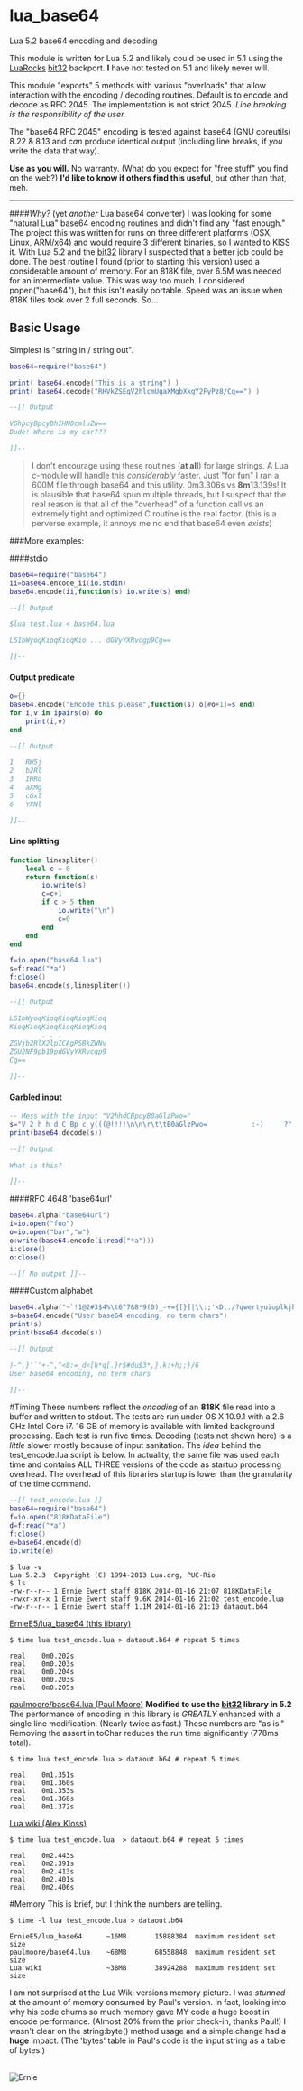lua_base64
==========
Lua 5.2 base64 encoding and decoding

This module is written for Lua 5.2 and likely could be used in 5.1 using the [LuaRocks](http://luarocks.org/) [bit32](https://raw.github.com/hishamhm/lua-compat-5.2/bitlib-5.2.2/lbitlib.c) backport. **I** have not tested on 5.1 and likely never will.

This module "exports" 5 methods with various "overloads" that allow interaction with the encoding / decoding routines. Default is to encode and decode as RFC 2045. The implementation is not strict 2045. _Line breaking is the responsibility of the user._

The "base64 RFC 2045" encoding is tested against base64 (GNU coreutils) 8.22 & 8.13 and _can_ produce identical output (including line breaks, if _you_ write the data that way).

__Use as you will.__ No warranty. (What do you expect for "free stuff" you find on the web?) **I'd like to know if others find this useful**, but other than that, meh.

-----

####_Why?_ (yet _another_ Lua base64 converter)
I was looking for some "natural Lua" base64 encoding routines and didn't find any "fast enough." The project this was written for runs on three different platforms (OSX, Linux, ARM/x64) and would require 3 different binaries, so I wanted to KISS it. With Lua 5.2 and the [bit32](http://www.lua.org/manual/5.2/manual.html#6.7) library I suspected that a better job could be done. The best routine I found (prior to starting this version) used a considerable amount of memory. For an 818K file, over 6.5M was needed for an intermediate value. This was way too much. I considered popen("base64"), but this isn't easily portable.  Speed was an issue when 818K files took over 2 full seconds. So...


Basic Usage
-----------

Simplest is "string in / string out".

```lua
base64=require("base64")

print( base64.encode("This is a string") )
print( base64.decode("RHVkZSEgV2hlcmUgaXMgbXkgY2FyPz8/Cg==") )

--[[ Output

VGhpcyBpcyBhIHN0cmluZw==
Dude! Where is my car???

]]--
```
> I don't encourage using these routines (**at all**) for large strings. A Lua c-module will handle this _considerably_ faster. Just "for fun" I ran a 600M file through base64 and this utility. 0m3.306s vs **8m**13.139s! It is plausible that base64 spun multiple threads, but I suspect that the real reason is that all of the "overhead" of a function call vs an extremely tight and optimized C routine is the real factor. (this is a perverse example, it annoys me no end that base64 even _exists_)


###More examples:

####stdio
```lua
base64=require("base64")
ii=base64.encode_ii(io.stdin)
base64.encode(ii,function(s) io.write(s) end)

--[[ Output

$lua test.lua < base64.lua

LS1bWyoqKioqKioqKio ... dGVyYXRvcgp9Cg==

]]--
```

#### Output predicate
```lua
o={}
base64.encode("Encode this please",function(s) o[#o+1]=s end)
for i,v in ipairs(o) do
    print(i,v)
end

--[[ Output

1   RW5j
2   b2Rl
3   IHRo
4   aXMg
5   cGxl
6   YXNl

]]--
```

#### Line splitting
```lua
function linespliter()
    local c = 0
    return function(s)
        io.write(s)
        c=c+1
        if c > 5 then
            io.write("\n")
            c=0
        end
    end
end

f=io.open("base64.lua")
s=f:read("*a")
f:close()
base64.encode(s,linespliter())

--[[ Output

LS1bWyoqKioqKioqKioqKioq
KioqKioqKioqKioqKioqKioq
        . . .
ZGVjb2RlX2lpICAgPSBkZWNv
ZGU2NF9pb19pdGVyYXRvcgp9
Cg==

]]--
```


#### Garbled input
```lua
-- Mess with the input "V2hhdCBpcyB0aGlzPwo="
s="V 2 h h d C Bp c y(((@!!!!\n\n\r\t\tB0aGlzPwo=           :-)     ?"
print(base64.decode(s))

--[[ Output

What is this?

]]--
```


####RFC 4648 'base64url'
```lua
base64.alpha("base64url")
i=io.open("foo")
o=io.open("bar","w")
o:write(base64.encode(i:read("*a")))
i:close()
o:close()

--[[ No output ]]--
```

####Custom alphabet
```lua
base64.alpha("~`!1@2#3$4%\t6^7&8*9(0)_-+={[}]|\\:;'<D,./?qwertyuioplkjhgfdsazxcv","")
s=base64.encode("User base64 encoding, no term chars")
print(s)
print(base64.decode(s))

--[[ Output

)-^,}'`'+-^,^<8:=_d<[h*q[.}r$#du$3*,}.k:+h;;}/6
User base64 encoding, no term chars

]]--
```
#Timing
These numbers reflect the _encoding_ of an __818K__ file read into a buffer and written to stdout. The tests are run under OS X 10.9.1 with a 2.6 GHz Intel Core i7. 16 GB of memory is available with limited background processing. Each test is run five times. Decoding (tests not shown here) is a _little_ slower mostly because of input sanitation. The _idea_ behind the test_encode.lua script is below. In actuality, the same file was used each time and contains ALL THREE versions of the code as startup processing overhead. The overhead of this libraries startup is lower than the granularity of the time command.

```lua
--[[ test_encode.lua ]]
base64=require("base64")
f=io.open("818KDataFile")
d=f:read("*a")
f:close()
e=base64.encode(d)
io.write(e)
```


```Textile
$ lua -v
Lua 5.2.3  Copyright (C) 1994-2013 Lua.org, PUC-Rio
$ ls
-rw-r--r-- 1 Ernie Ewert staff 818K 2014-01-16 21:07 818KDataFile
-rwxr-xr-x 1 Ernie Ewert staff 9.6K 2014-01-16 21:02 test_encode.lua
-rw-r--r-- 1 Ernie Ewert staff 1.1M 2014-01-16 21:10 dataout.b64
```

[ErnieE5/lua_base64 (this library)](https://github.com/ErnieE5/lua_base64)
```Textile
$ time lua test_encode.lua > dataout.b64 # repeat 5 times

real    0m0.202s
real    0m0.203s
real    0m0.204s
real    0m0.203s
real    0m0.205s
```


[paulmoore/base64.lua (Paul Moore)](https://gist.github.com/paulmoore/2563975) __Modified to use the [bit32](http://www.lua.org/manual/5.2/manual.html#6.7) library in 5.2__
The performance of encoding in this library is _GREATLY_ enhanced with a single line modification. (Nearly twice as fast.) These numbers are "as is." Removing the assert in toChar reduces the run time significantly (778ms total).
```Textile
$ time lua test_encode.lua > dataout.b64 # repeat 5 times

real    0m1.351s
real    0m1.360s
real    0m1.353s
real    0m1.368s
real    0m1.372s
```


[Lua wiki (Alex Kloss)](http://lua-users.org/wiki/BaseSixtyFour)
```Textile
$ time lua test_encode.lua  > dataout.b64 # repeat 5 times

real    0m2.443s
real    0m2.391s
real    0m2.413s
real    0m2.401s
real    0m2.406s
```

#Memory
This is brief, but I think the numbers are telling.
```
$ time -l lua test_encode.lua > dataout.b64

ErnieE5/lua_base64      ~16MB       15888384  maximum resident set size
paulmoore/base64.lua    ~68MB       68558848  maximum resident set size
Lua wiki                ~38MB       38924288  maximum resident set size

```
I am not surprised at the Lua Wiki versions memory picture. I was _stunned_ at the amount of memory consumed by Paul's version. In fact, looking into why his code churns so much memory gave MY code a huge boost in encode performance. (Almost 20% from the prior check-in, thanks Paul!) I wasn't clear on the string:byte() method usage and a simple change had a __huge__ impact. (The 'bytes' table in Paul's code is the input string as a table of bytes.)
<br/>
<br/>


![Ernie](http://ee5.net/ernie.png "Ernie")
